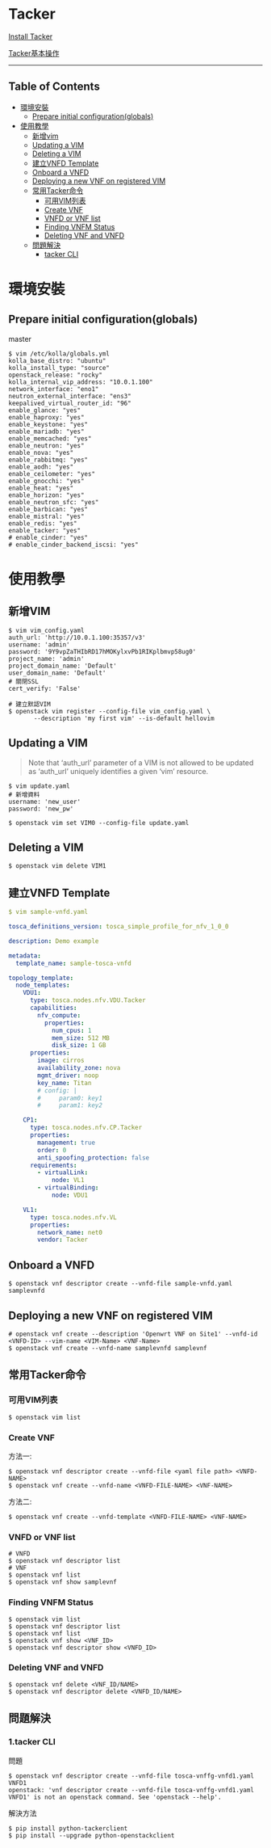 # Tacker
[Install Tacker](https://docs.openstack.org/tacker/latest/install/manual_installation.html#registering-default-vim)

[Tacker基本操作](https://docs.openstack.org/tacker/latest/user/multisite_vim_usage_guide.html)

----

## Table of Contents
* [環境安裝](#環境安裝)
  - [Prepare initial configuration(globals)](#prepare-initial-configurationglobals)
* [使用教學](#使用教學)
  - [新增vim](#新增vim)
  - [Updating a VIM](#updating-a-vim)
  - [Deleting a VIM](#deleting-a-vim)
  - [建立VNFD Template](#建立vnfd-template)
  - [Onboard a VNFD](#onboard-a-vnfd)
  - [Deploying a new VNF on registered VIM](#deploying-a-new-vnf-on-registered-vim)
  - [常用Tacker命令](#常用tacker命令)
    - [可用VIM列表](#可用VIM列表)
    - [Create VNF](#create-vnf)
    - [VNFD or VNF list](#vnfd-or-vnf-list)
    - [Finding VNFM Status](#finding-vnfm-status)
    - [Deleting VNF and VNFD](#deleting-vnf-and-vnfd)
  - [問題解決](#問題解決)
    - [tacker CLI](#tacker-cli)
# 環境安裝
## Prepare initial configuration(globals)
master
```shell
$ vim /etc/kolla/globals.yml 
kolla_base_distro: "ubuntu"
kolla_install_type: "source"
openstack_release: "rocky"
kolla_internal_vip_address: "10.0.1.100"
network_interface: "eno1"
neutron_external_interface: "ens3"
keepalived_virtual_router_id: "96"
enable_glance: "yes"
enable_haproxy: "yes"
enable_keystone: "yes"
enable_mariadb: "yes"
enable_memcached: "yes"
enable_neutron: "yes"
enable_nova: "yes"
enable_rabbitmq: "yes"
enable_aodh: "yes"
enable_ceilometer: "yes"
enable_gnocchi: "yes"
enable_heat: "yes"
enable_horizon: "yes"
enable_neutron_sfc: "yes"
enable_barbican: "yes"
enable_mistral: "yes"
enable_redis: "yes"
enable_tacker: "yes"
# enable_cinder: "yes"
# enable_cinder_backend_iscsi: "yes"
```
# 使用教學
## 新增VIM
```shell
$ vim vim_config.yaml
auth_url: 'http://10.0.1.100:35357/v3'
username: 'admin'
password: '9Y9vpZaTHIbRD17hMOKylxvPb1RIKplbmvp58ug0'
project_name: 'admin'
project_domain_name: 'Default'
user_domain_name: 'Default'
# 關閉SSL
cert_verify: 'False'

# 建立默認VIM
$ openstack vim register --config-file vim_config.yaml \
       --description 'my first vim' --is-default hellovim
```
## Updating a VIM
> Note that ‘auth_url’ parameter of a VIM is not allowed to be updated as ‘auth_url’ uniquely identifies a given ‘vim’ resource.
```shell
$ vim update.yaml
# 新增資料
username: 'new_user'
password: 'new_pw'

$ openstack vim set VIM0 --config-file update.yaml
```
## Deleting a VIM
```shell
$ openstack vim delete VIM1
```
## 建立VNFD Template
```yaml
$ vim sample-vnfd.yaml

tosca_definitions_version: tosca_simple_profile_for_nfv_1_0_0

description: Demo example

metadata:
  template_name: sample-tosca-vnfd

topology_template:
  node_templates:
    VDU1:
      type: tosca.nodes.nfv.VDU.Tacker
      capabilities:
        nfv_compute:
          properties:
            num_cpus: 1
            mem_size: 512 MB
            disk_size: 1 GB
      properties:
        image: cirros
        availability_zone: nova
        mgmt_driver: noop
        key_name: Titan
        # config: |
        #     param0: key1
        #     param1: key2

    CP1:
      type: tosca.nodes.nfv.CP.Tacker
      properties:
        management: true
        order: 0
        anti_spoofing_protection: false
      requirements:
        - virtualLink:
            node: VL1
        - virtualBinding:
            node: VDU1

    VL1:
      type: tosca.nodes.nfv.VL
      properties:
        network_name: net0
        vendor: Tacker
```
## Onboard a VNFD
```shell
$ openstack vnf descriptor create --vnfd-file sample-vnfd.yaml samplevnfd
```
## Deploying a new VNF on registered VIM
```shell
# openstack vnf create --description 'Openwrt VNF on Site1' --vnfd-id <VNFD-ID> --vim-name <VIM-Name> <VNF-Name>
$ openstack vnf create --vnfd-name samplevnfd samplevnf
```
## 常用Tacker命令
### 可用VIM列表
```shell
$ openstack vim list
```
### Create VNF
方法一:
```shell
$ openstack vnf descriptor create --vnfd-file <yaml file path> <VNFD-NAME>
$ openstack vnf create --vnfd-name <VNFD-FILE-NAME> <VNF-NAME>
```
方法二:
```shell
$ openstack vnf create --vnfd-template <VNFD-FILE-NAME> <VNF-NAME>
```
### VNFD or VNF list
```shell
# VNFD
$ openstack vnf descriptor list
# VNF
$ openstack vnf list
$ openstack vnf show samplevnf
```
### Finding VNFM Status
```shell
$ openstack vim list
$ openstack vnf descriptor list
$ openstack vnf list
$ openstack vnf show <VNF_ID>
$ openstack vnf descriptor show <VNFD_ID>
```
### Deleting VNF and VNFD
```shell
$ openstack vnf delete <VNF_ID/NAME>
$ openstack vnf descriptor delete <VNFD_ID/NAME>
```
## 問題解決
### 1.tacker CLI
問題
```shell
$ openstack vnf descriptor create --vnfd-file tosca-vnffg-vnfd1.yaml VNFD1 
openstack: 'vnf descriptor create --vnfd-file tosca-vnffg-vnfd1.yaml VNFD1' is not an openstack command. See 'openstack --help'.
```
解決方法
```shell
$ pip install python-tackerclient
$ pip install --upgrade python-openstackclient
```